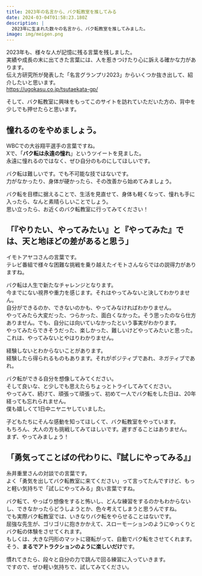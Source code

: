 ```yaml
---
title: 2023年の名言から、バク転教室を推してみる
date: 2024-03-04T01:58:23.180Z
description: |
  2023年に生まれた数々の名言から、バク転教室を推してみました。
image: img/meigen.png
---
```

2023年も、様々な人が記憶に残る言葉を残しました。\
実績や成長の末に出てきた言葉には、人を惹きつけたり心に訴える確かな力があります。\
伝え方研究所が発表した「名言グランプリ2023」からいくつか抜き出して、紹介したいと思います。\
https://ugokasu.co.jp/tsutaekata-gp/

そして、バク転教室に興味をもってこのサイトを訪れていただいた方の、背中を少しでも押せたらと思います。

## 憧れるのをやめましょう。

WBCでの大谷翔平選手の言葉ですね。\
Xで、「**バク転は永遠の憧れ**」というツイートを見ました。\
永遠に憧れるのではなく、ぜひ自分のものにしてほしいです。

バク転は難しいです。でも不可能な技ではないです。\
力がなかったり、身体が硬かったら、その改善から始めてみましょう。

バク転を目標に据えることで、生活を見直せて、身体も軽くなって、憧れも手に入ったら、なんと素晴らしいことでしょう。\
思い立ったら、お近くのバク転教室に行ってみてください！

## 「『やりたい、やってみたい』と『やってみた』では、天と地ほどの差があると思う」

イモトアヤコさんの言葉です。\
テレビ番組で様々な困難な挑戦を乗り越えたイモトさんならではの説得力がありますね。

バク転は人生で新たなチャレンジとなります。\
今までにない視界や重力を感じます。それはやってみないと決してわかりません。\
自分ができるのか、できないのかも、やってみなければわかりません。\
やってみたら大変だった、つらかった、面白くなかった。そう思ったのなら仕方ありません。でも、自分には向いていなかったという事実がわかります。\
やってみたらできそうだった、楽しかった、難しいけどやってみたいと思った。これは、やってみないとやはりわかりません。

経験しないとわからないことがあります。\
経験したら得られるものもあります。それがポジティブであれ、ネガティブであれ。

バク転ができる自分を想像してみてください。\
そして良いな、と少しでも思えたらちょっとトライしてみてください。\
やってみて、続けて、頑張って頑張って、初めて一人でバク転をした日は、20年経っても忘れられません。\
僕も嬉しくて1日中ニヤニヤしていました。

子どもたちにそんな感動を知ってほしくて、バク転教室をやっています。\
もちろん、大人の方も挑戦してみてほしいです。遅すぎることはありません。\
まず、やってみましょう！

## 「勇気ってことばの代わりに、『試しにやってみる』」

糸井重里さんの対談での言葉です。\
よく「勇気を出してバク転教室に来てください」って言ってたんですけど、もっと軽い気持ちで「試しにやってみる」良い言葉ですね。

バク転て、やっぱり想像をすると怖いし、どんな練習をするのかもわからないし、できなかったらどうしようとか、色々考えてしまうと思うんですね。\
でも実際バク転教室では、いきなりバク転をやらせることはないです。\
屈強な先生が、ゴリゴリに抱きかかえて、スローモーションのようにゆっくりとバク転の体験をさせてくれます。\
もしくは、大きな円形のマットに寝転がって、自動でバク転をさせてくれます。\
そう、**まるでアトラクションのように楽しいだけ**です。

慣れてきたら、段々と自分の力で跳んで回る練習に入っていきます。\
ですので、ぜひ軽い気持ちで、試してみてください。